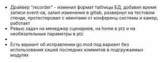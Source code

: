 * Драйвер "recorder" - изменил формат таблицы БД, добавил время записи event-ов, залил изменения в gitlab, развернул на тестовом стенде, протестировал с ивентами от конференц-системы и камер, работает
* Ревью задач на менеджер сценариев, на home в ptz и на необязательные параметры в ptz
* 
* Есть вариант об исправлении go.mod под вариант без использования хэшей последних коммитов в подгружаемых модулях
